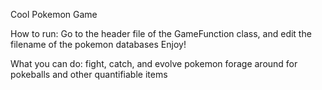 Cool Pokemon Game

How to run:
    Go to the header file of the GameFunction class, and edit the filename of the pokemon databases
    Enjoy!

What you can do:
    fight, catch, and evolve pokemon
    forage around for pokeballs and other quantifiable items